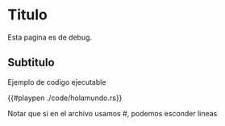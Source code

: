 # Titulo

Esta pagina es de debug.

## Subtitulo

Ejemplo de codigo ejecutable

{{#playpen ./code/holamundo.rs}}

Notar que si en el archivo usamos #, podemos esconder lineas

